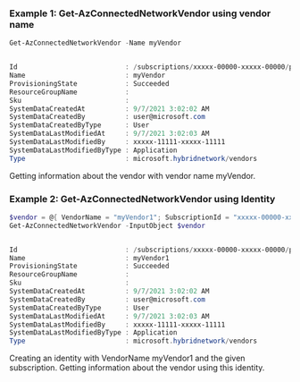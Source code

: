 ### Example 1: Get-AzConnectedNetworkVendor using vendor name
```powershell
Get-AzConnectedNetworkVendor -Name myVendor


Id                           : /subscriptions/xxxxx-00000-xxxxx-00000/providers/Microsoft.HybridNetwork/vendors/myVendor
Name                         : myVendor
ProvisioningState            : Succeeded
ResourceGroupName            :
Sku                          :
SystemDataCreatedAt          : 9/7/2021 3:02:02 AM
SystemDataCreatedBy          : user@microsoft.com
SystemDataCreatedByType      : User
SystemDataLastModifiedAt     : 9/7/2021 3:02:03 AM
SystemDataLastModifiedBy     : xxxxx-11111-xxxxx-11111
SystemDataLastModifiedByType : Application
Type                         : microsoft.hybridnetwork/vendors

```

Getting information about the vendor with vendor name myVendor.

### Example 2: Get-AzConnectedNetworkVendor using Identity
```powershell
$vendor = @{ VendorName = "myVendor1"; SubscriptionId = "xxxxx-00000-xxxxx-00000"}
Get-AzConnectedNetworkVendor -InputObject $vendor


Id                           : /subscriptions/xxxxx-00000-xxxxx-00000/providers/Microsoft.HybridNetwork/vendors/myVendor1
Name                         : myVendor1
ProvisioningState            : Succeeded
ResourceGroupName            :
Sku                          :
SystemDataCreatedAt          : 9/7/2021 3:02:02 AM
SystemDataCreatedBy          : user@microsoft.com
SystemDataCreatedByType      : User
SystemDataLastModifiedAt     : 9/7/2021 3:02:03 AM
SystemDataLastModifiedBy     : xxxxx-11111-xxxxx-11111
SystemDataLastModifiedByType : Application
Type                         : microsoft.hybridnetwork/vendors

```

Creating an identity with VendorName myVendor1 and the given subscription. Getting information about the vendor using this identity.